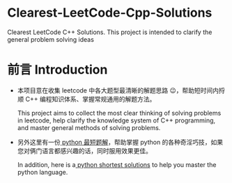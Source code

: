# Clearest-LeetCode-Cpp-Solutions
Clearest LeetCode C++ Solutions. This project is intended to clarify the general problem solving ideas

# 前言 Introduction
- 本项目意在收集 leetcode 中各大题型最清晰的解题思路 😉，帮助短时间内捋顺 C++ 编程知识体系、掌握常规通用的解题方法。

  This project aims to collect the most clear thinking of solving problems in leetcode, help clarify the knowledge system of C++ programming, and master general methods of solving problems.

- 另外这里有一份[ python 最短题解](https://github.com/cy69855522/Shortest-LeetCode-Python-Solutions)，帮助掌握 python 的各种奇淫巧技，如果您对俩门语言都感兴趣的话，同时服用效果更佳。

  In addition, here is a[ python shortest solutions](https://github.com/cy69855522/Shortest-LeetCode-Python-Solutions) to help you master the python language.
